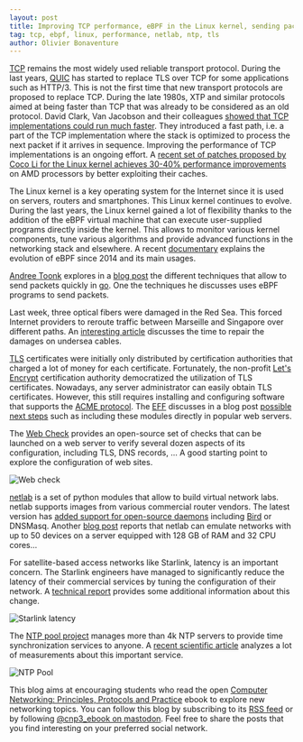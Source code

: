 ```yaml
---
layout: post
title: Improving TCP performance, eBPF in the Linux kernel, sending packets faster in go, time to repair undersea cables, TLS certificates, netlab and the NTP pool
tag: tcp, ebpf, linux, performance, netlab, ntp, tls
author: Olivier Bonaventure
---
```


[TCP](https://beta.computer-networking.info/syllabus/default/protocols/tcp.html) remains the most widely used reliable transport protocol. During the last years, [QUIC](https://www.rfc-editor.org/rfc/rfc9000.html) has started to replace TLS over TCP for some applications such as HTTP/3. This is not the first time that new transport protocols are proposed to replace TCP. During the late 1980s, XTP and similar protocols aimed at being faster than TCP that was already to be considered as an old protocol.  David Clark, Van Jacobson and their colleagues [showed that TCP implementations could run much faster](https://ieeexplore.ieee.org/abstract/document/29545). They introduced a fast path, i.e. a part of the TCP implementation where the stack is optimized to process the next packet if it arrives in sequence. Improving the performance of TCP implementations is an ongoing effort. A [recent set of patches proposed by Coco Li for the Linux kernel achieves 30-40% performance improvements](https://www.phoronix.com/news/Linux-6.8-Networking) on AMD processors by better exploiting their caches.

The Linux kernel is a key operating system for the Internet since it is used on servers, routers and smartphones. This Linux kernel continues to evolve. During the last years, the Linux kernel gained a lot of flexibility thanks to the addition of the eBPF virtual machine that can execute user-supplied programs directly inside the kernel. This allows to monitor various kernel components, tune various algorithms and provide advanced functions in the networking stack and elsewhere. A recent [documentary](https://www.brendangregg.com/blog/2024-03-10/ebpf-documentary.html) explains the evolution of eBPF since 2014 and its main usages.

[Andree Toonk](https://toonk.io) explores in a [blog post](https://toonk.io/sending-network-packets-in-go/index.html) the different techniques that allow to send packets quickly in [go](https://go.dev). One the techniques he discusses uses eBPF programs to send packets.

Last week, three optical fibers were damaged in the Red Sea. This forced Internet providers to reroute traffic between Marseille and Singapore over different paths. An [interesting article](https://www.capacitymedia.com/article/2cxld9zwx6s3ouijwml1c/news/how-is-subsea-traffic-being-rerouted-after-red-sea-cable-cuts) discusses the time to repair the damages on undersea cables.

[TLS](https://beta.computer-networking.info/syllabus/default/protocols/tls.html) certificates were initially only distributed by certification authorities that charged a lot of money for each certificate. Fortunately, the non-profit [Let's Encrypt](https://letsencrypt.org) certification authority democratized the utilization of TLS certificates. Nowadays, any server administrator can easily obtain TLS certificates. However, this still requires installing and configuring software that supports the [ACME protocol](https://en.wikipedia.org/wiki/Automatic_Certificate_Management_Environment). The [EFF](https://www.eff.org) discusses in a blog post [possible next steps](https://www.eff.org/deeplinks/2024/03/should-caddy-and-traefik-replace-certbot) such as including these modules directly in popular web servers.

The [Web Check](https://web-check.xyz) provides an open-source set of checks that can be launched on a web server to verify several dozen aspects of its configuration, including TLS, DNS records, ... A good starting point to explore the configuration of web sites.


![Web check]({{site.baseurl}}/images/WebCheck.png)

[netlab](https://netlab.tools) is a set of python modules that allow to build virtual network labs. netlab supports images from various commercial router vendors. The latest version has [added support for open-source daemons](https://blog.ipspace.net/2024/03/netlab-1-8-0-daemons-bird.html) including [Bird](https://bird.network.cz) or DNSMasq. Another [blog post](https://blog.ipspace.net/2024/03/netlab-cyber-crane-mesh-lab.html) reports that netlab can emulate networks with up to 50 devices on a server equipped with 128 GB of RAM and 32 CPU cores...


For satellite-based access networks like Starlink, latency is an important concern. The Starlink engineers have managed to significantly reduce the latency of their commercial services by tuning the configuration of their network. A [technical report](https://api.starlink.com/public-files/StarlinkLatency.pdf) provides some additional information about this change.

![Starlink latency]({{site.baseurl}}/images/Starlink-latency.png)

The [NTP pool project](https://pool.ntp.org) manages more than 4k NTP servers to provide time synchronization services to anyone. A [recent scientific article](https://gsmaragd.github.io/publications/SIGMETRICS2024/) analyzes a lot of measurements about this important service.

![NTP Pool]({{site.baseurl}}/images/Ntppool.png)



This blog aims at encouraging students who read the open [Computer Networking: Principles, Protocols and Practice](https://www.computer-networking.info) ebook to explore new networking topics. You can follow this blog by subscribing to its [RSS feed](http://blog.computer-networking.info/feed.xml) or by following [@cnp3_ebook on mastodon](https://mastodon.acm.org/@cnp3_ebook). Feel free to share the posts that you find interesting on your preferred social network.